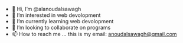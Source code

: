 - 👋 Hi, I’m @alanoudalsawagh
- 👀 I’m interested in web devolopment
- 🌱 I’m currently learning  web devolopment
- 💞️ I’m looking to collaborate on programs 
- 📫 How to reach me ... 
this is my email: anoudalsawagh@gmail.com

<!---
alanoudalsawagh/alanoudalsawagh is a ✨ special ✨ repository because its `README.md` (this file) appears on your GitHub profile.
You can click the Preview link to take a look at your changes.
--->
